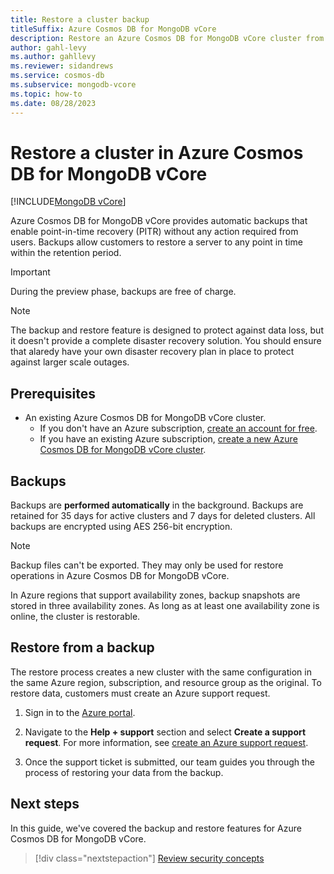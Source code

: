 ```yaml
---
title: Restore a cluster backup
titleSuffix: Azure Cosmos DB for MongoDB vCore
description: Restore an Azure Cosmos DB for MongoDB vCore cluster from a point in time encrypted backup snapshot.
author: gahl-levy
ms.author: gahllevy
ms.reviewer: sidandrews
ms.service: cosmos-db
ms.subservice: mongodb-vcore
ms.topic: how-to
ms.date: 08/28/2023
---
```


# Restore a cluster in Azure Cosmos DB for MongoDB vCore

[!INCLUDE[MongoDB vCore](../../includes/appliesto-mongodb-vcore.md)]

Azure Cosmos DB for MongoDB vCore provides automatic backups that enable point-in-time recovery (PITR) without any action required from users. Backups allow customers to restore a server to any point in time within the retention period.

> [!IMPORTANT]
> During the preview phase, backups are free of charge.

> [!NOTE]
> The backup and restore feature is designed to protect against data loss, but it doesn't provide a complete disaster recovery solution. You should ensure that alaredy have your own disaster recovery plan in place to protect against larger scale outages.

## Prerequisites

- An existing Azure Cosmos DB for MongoDB vCore cluster.
  - If you don't have an Azure subscription, [create an account for free](https://azure.microsoft.com/free).
  - If you have an existing Azure subscription, [create a new Azure Cosmos DB for MongoDB vCore cluster](quickstart-portal.md).

## Backups

Backups are **performed automatically** in the background. Backups are retained for 35 days for active clusters and 7 days for deleted clusters. All backups are encrypted using AES 256-bit encryption.

> [!NOTE]
> Backup files can't be exported. They may only be used for restore operations in Azure Cosmos DB for MongoDB vCore.

In Azure regions that support availability zones, backup snapshots are stored in three availability zones. As long as at least one availability zone is online, the cluster is restorable.

## Restore from a backup

The restore process creates a new cluster with the same configuration in the same Azure region, subscription, and resource group as the original. To restore data, customers must create an Azure support request.

1. Sign in to the [Azure portal](https://portal.azure.com).

1. Navigate to the **Help + support** section and select **Create a support request**. For more information, see [create an Azure support request](../../../azure-portal/supportability/how-to-create-azure-support-request.md#go-to-help--support-from-the-global-header).

1. Once the support ticket is submitted, our team guides you through the process of restoring your data from the backup.

## Next steps

In this guide, we've covered the backup and restore features for Azure Cosmos DB for MongoDB vCore.

> [!div class="nextstepaction"]
> [Review security concepts](security.md)
